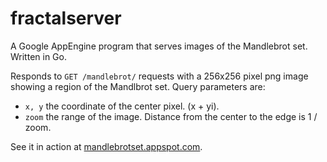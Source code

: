 fractalserver
=============

A Google AppEngine program that serves images of the Mandlebrot set. Written in Go.

Responds to `GET /mandlebrot/` requests with a 256x256 pixel png image showing a region of the Mandlbrot set. Query parameters are:

* `x, y` the coordinate of the center pixel. (x + yi).
* `zoom` the range of the image. Distance from the center to the edge is 1 / zoom.

See it in action at [mandlebrotset.appspot.com](http://mandlebrotserver.appspot.com).
